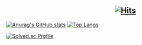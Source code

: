 <!--방문자수 체크-->
&emsp;&emsp;&emsp;&emsp;&emsp;&emsp;&emsp;&emsp;&emsp;&emsp;&emsp;&emsp;&emsp;&emsp;&emsp;&emsp;&emsp;&emsp;&emsp;&emsp;&emsp;&emsp;&emsp;&emsp;&emsp;&emsp;&emsp;&emsp;&emsp;&emsp;&emsp;&emsp;&emsp;&emsp;&emsp;&emsp;&emsp;&emsp;[![Hits](https://hits.seeyoufarm.com/api/count/incr/badge.svg?url=https%3A%2F%2Fgithub.com%2Fmaktony1%2F&count_bg=%23E6DB4D&title_bg=%23D65B5B&icon=azurepipelines.svg&icon_color=%23EAE5E5&title=hits&edge_flat=false)](https://hits.seeyoufarm.com)
---
<!--git tier -->
[![Anurag's GitHub stats](https://github-readme-stats.vercel.app/api?username=maktony1&show_icons=true)](https://github.com/anuraghazra/github-readme-stats) <!--Most Lang-->
[![Top Langs](https://github-readme-stats.vercel.app/api/top-langs/?username=maktony1&layout=compact)](https://github.com/anuraghazra/github-readme-stats)


<!--algorithm tier-->
[![Solved.ac Profile](http://mazassumnida.wtf/api/v2/generate_badge?boj=ghkdehdgnl)](https://solved.ac/ghkdehdgnl/)



<!-- 카드 언어 설정 &locale=kr 추가 -->


